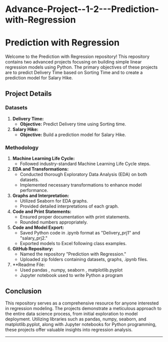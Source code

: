 # Advance-Project--1-2---Prediction-with-Regression

# Prediction with Regression

Welcome to the Prediction with Regression repository! This repository contains two advanced projects focusing on building simple linear regression models using Python. The primary objectives of these projects are to predict Delivery Time based on Sorting Time and to create a prediction model for Salary Hike.

## Project Details

### Datasets
1. **Delivery Time:**
   - **Objective:** Predict Delivery time using Sorting time.
2. **Salary Hike:**
   - **Objective:** Build a prediction model for Salary Hike.

### Methodology
1. **Machine Learning Life Cycle:**
   - Followed industry-standard Machine Learning Life Cycle steps.
2. **EDA and Transformations:**
   - Conducted thorough Exploratory Data Analysis (EDA) on both datasets.
   - Implemented necessary transformations to enhance model performance.
3. **Graphs and Interpretation:**
   - Utilized Seaborn for EDA graphs.
   - Provided detailed interpretations of each graph.
4. **Code and Print Statements:**
   - Ensured proper documentation with print statements.
   - Rounded numbers appropriately.
5. **Code and Model Export:**
   - Saved Python code in .ipynb format as "Delivery_prj1" and "salary_prj2."
   - Exported models to Excel following class examples.
6. **GitHub Repository:**
   - Named the repository "Prediction with Regression."
   - Uploaded zip folders containing datasets, graphs, .ipynb files.
7. **Readme File:
   - Used pandas , numpy, seaborn , matplotlib.pyplot
   - Jupyter notebook used to write Python a program

## Conclusion

This repository serves as a comprehensive resource for anyone interested in regression modeling. The projects demonstrate a meticulous approach to the entire data science process, from initial exploration to model deployment. Utilizing libraries such as pandas, numpy, seaborn, and matplotlib.pyplot, along with Jupyter notebooks for Python programming, these projects offer valuable insights into regression analysis.


---
